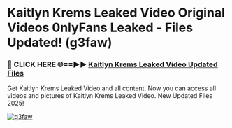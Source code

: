 # Kaitlyn Krems Leaked Video Original Videos 0nlyFans Leaked - Files Updated! (g3faw)

<h3>🔴 CLICK HERE 🌐==►► <a href="https://tinyurl.com/ms9xzufz" rel="nofollow">Kaitlyn Krems Leaked Video Updated Files</a></h3>

Get Kaitlyn Krems Leaked Video and all content. Now you can access all videos and pictures of Kaitlyn Krems Leaked Video. New Updated Files 2025!

[![g3faw](https://i.imgur.com/PQ7UWWw.gif)](https://tinyurl.com/ms9xzufz)
